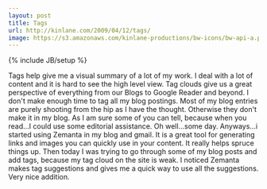 ```yaml
---
layout: post
title: Tags
url: http://kinlane.com/2009/04/12/tags/
image: https://s3.amazonaws.com/kinlane-productions/bw-icons/bw-api-a.png
---
```

{% include JB/setup %}
Tags help give me a visual summary of a lot of my work. I deal with a lot of content and it is hard to see the high level view.
Tag clouds give us a great perspective of everything from our Blogs to Google Reader and beyond.
I don't make enough time to tag all my blog postings. Most of my blog entries are purely shooting from the hip as I have the thought. Otherwise they don't make it in my blog. As I am sure some of you can tell, because when you read...I could use some editorial assistance. Oh well...some day.
Anyways...i started using Zemanta in my blog and gmail. It is a great tool for generating links and images you can quickly use in your content. It really helps spruce things up.
Then today I was trying to go through some of my blog posts and add tags, because my tag cloud on the site is weak. I noticed Zemanta makes tag suggestions and gives me a quick way to use all the suggestions.
Very nice addition.
